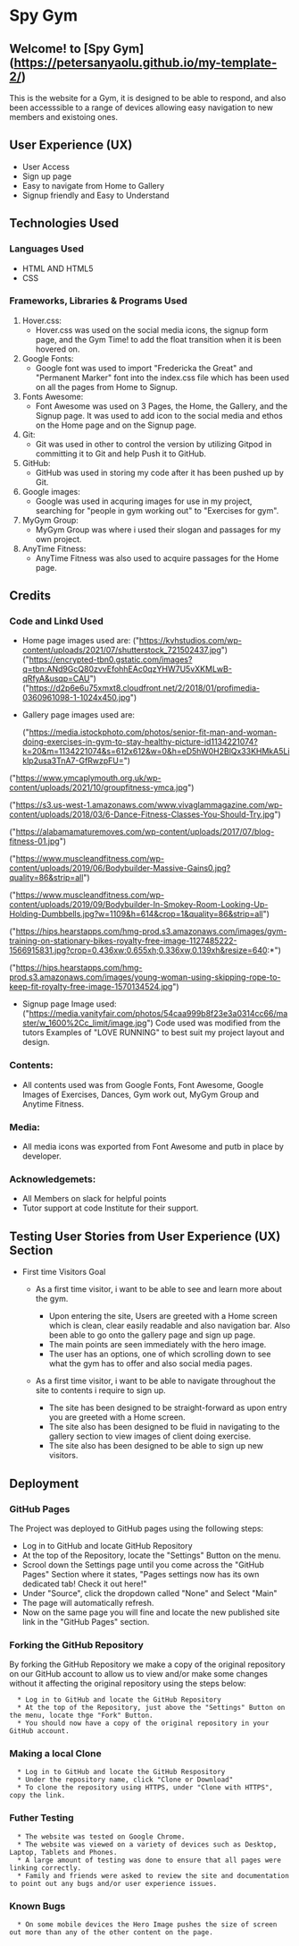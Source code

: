 # Spy Gym

## Welcome! to [Spy Gym] (https://petersanyaolu.github.io/my-template-2/)


This is the website for a Gym, it is designed to be able to respond, and also been accesssible to a range of devices allowing easy navigation to new members and existoing ones.


## User Experience (UX)

+ User Access
+ Sign up page
+ Easy to navigate from Home to Gallery
+ Signup friendly and Easy to Understand

## Technologies Used

### Languages Used

+ HTML AND HTML5
+ CSS

### Frameworks, Libraries & Programs Used

1. Hover.css:
   * Hover.css was used on the social media icons, the signup form page, and the Gym Time! to add the float transition when it is been hovered on.
2. Google Fonts:
   * Google font was used to import "Fredericka the Great" and "Permanent Marker" font into the index.css file which has been used on all the pages from Home to Signup.
3. Fonts Awesome:
   * Font Awesome was used on 3 Pages, the Home, the Gallery, and the Signup page. It was used to add icon to the social media and ethos on the Home page and on the Signup page.
4. Git:
   * Git was used in other to control the version by utilizing Gitpod in committing it to Git and help Push it to GitHub.
5. GitHub:
   * GitHub was used in storing my code after it has been pushed up by Git.
6. Google images:
   * Google was used in acquring images for use in my project, searching for "people in gym working out" to "Exercises for gym".
7. MyGym Group:
   * MyGym Group was where i used their slogan and passages for my own project.
8. AnyTime Fitness:
   * AnyTime Fitness was also used to acquire passages for the Home page.

## Credits

### Code and Linkd Used
   * Home page images used are: ("https://kvhstudios.com/wp-content/uploads/2021/07/shutterstock_721502437.jpg")
   ("https://encrypted-tbn0.gstatic.com/images?q=tbn:ANd9GcQ80zvvEfohhEAc0qzYHW7U5vXKMLwB-qRfyA&usqp=CAU")
   ("https://d2p6e6u75xmxt8.cloudfront.net/2/2018/01/profimedia-0360961098-1-1024x450.jpg")

   * Gallery page images used are:

     ("https://media.istockphoto.com/photos/senior-fit-man-and-woman-doing-exercises-in-gym-to-stay-healthy-picture-id1134221074?k=20&m=1134221074&s=612x612&w=0&h=eD5hW0H2BlQx33KHMkA5Liklp2usa3TnA7-GfRwzpFU=")

   ("https://www.ymcaplymouth.org.uk/wp-content/uploads/2021/10/groupfitness-ymca.jpg")

   ("https://s3.us-west-1.amazonaws.com/www.vivaglammagazine.com/wp-content/uploads/2018/03/6-Dance-Fitness-Classes-You-Should-Try.jpg")

   ("https://alabamamaturemoves.com/wp-content/uploads/2017/07/blog-fitness-01.jpg")

   ("https://www.muscleandfitness.com/wp-content/uploads/2019/06/Bodybuilder-Massive-Gains0.jpg?quality=86&strip=all")

   ("https://www.muscleandfitness.com/wp-content/uploads/2019/09/Bodybuilder-In-Smokey-Room-Looking-Up-Holding-Dumbbells.jpg?w=1109&h=614&crop=1&quality=86&strip=all")

   ("https://hips.hearstapps.com/hmg-prod.s3.amazonaws.com/images/gym-training-on-stationary-bikes-royalty-free-image-1127485222-1566915831.jpg?crop=0.436xw:0.655xh;0.336xw,0.139xh&resize=640:*")

   ("https://hips.hearstapps.com/hmg-prod.s3.amazonaws.com/images/young-woman-using-skipping-rope-to-keep-fit-royalty-free-image-1570134524.jpg")


   * Signup page Image used:("https://media.vanityfair.com/photos/54caa999b8f23e3a0314cc66/master/w_1600%2Cc_limit/image.jpg")
   Code used was modified from the tutors Examples of "LOVE RUNNING" to best suit my project layout and design.

### Contents: 

 * All contents used was from Google Fonts, Font Awesome, Google Images of Exercises, Dances, Gym work out, MyGym Group and Anytime Fitness.

 ### Media:

* All media icons was exported from Font Awesome and putb in place by developer.

 ### Acknowledgemets:

* All Members on slack for helpful points
* Tutor support at code Institute for their support.

## Testing User Stories from User Experience (UX) Section

+ First time Visitors Goal
  * As a first time visitor, i want to be able to see and learn more about the gym.
    * Upon entering the site, Users are greeted with a Home screen which is clean, clear easily readable and also navigation bar. Also been able to go onto the gallery page and sign up page.
     * The main points are seen immediately with the hero image.
      * The user has an options, one of which scrolling down to see what the gym has to offer and also social media pages.

   * As a first time visitor, i want to be able to navigate throughout the site to contents i require to sign up.
      * The site has been designed to be straight-forward as upon entry you are greeted with a Home screen.
       * The site also has been designed to be fluid in navigating to the gallery section to view images of client   doing exercise.
       * The site also has been designed to be able to sign up new visitors.

## Deployment

### GitHub Pages

The Project was deployed to GitHub pages using the following steps:

   * Log in to GitHub and locate GitHub Repository
   * At the top of the Repository, locate the "Settings" Button on the menu.
   * Scrool down the Settings page until you come across the "GitHub Pages" Section where it states,
   "Pages settings now has its own dedicated tab! Check it out here!"
   * Under "Source", click the dropdown called "None" and Select "Main"
   * The page will automatically refresh.
   * Now on the same page you will fine and locate the new published site link in the "GitHub Pages" section.

### Forking the GitHub Repository

   By forking the GitHub Repository we make a copy of the original repository on our GitHub account to allow us to view and/or make some changes without it affecting the original repository using the steps below:

      * Log in to GitHub and locate the GitHub Repository
      * At the top of the Repository, just above the "Settings" Button on the menu, locate thge "Fork" Button.
      * You should now have a copy of the original repository in your GitHub account.

### Making a local Clone

      * Log in to GitHub and locate the GitHub Respository
      * Under the repository name, click "Clone or Download"
      * To clone the repository using HTTPS, under "Clone with HTTPS", copy the link.

### Futher Testing

      * The website was tested on Google Chrome.
      * The website was viewed on a variety of devices such as Desktop, Laptop, Tablets and Phones.
      * A large amount of testing was done to ensure that all pages were linking correctly.
      * Family and friends were asked to review the site and documentation to point out any bugs and/or user experience issues.

### Known Bugs

      * On some mobile devices the Hero Image pushes the size of screen out more than any of the other content on the page.

